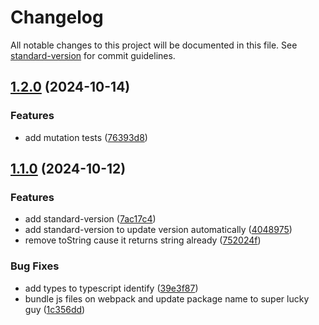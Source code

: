 # Changelog

All notable changes to this project will be documented in this file. See [standard-version](https://github.com/conventional-changelog/standard-version) for commit guidelines.

## [1.2.0](https://github.com/MatheusMFranco/luck-guy-js/compare/v1.1.0...v1.2.0) (2024-10-14)


### Features

* add mutation tests ([76393d8](https://github.com/MatheusMFranco/luck-guy-js/commit/76393d87a99249032f9f50efe9e7bc6556f8ff39))

## [1.1.0](https://github.com/MatheusMFranco/luck-guy-js/compare/v1.0.0...v1.1.0) (2024-10-12)

### Features

- add standard-version ([7ac17c4](https://github.com/MatheusMFranco/luck-guy-js/commit/7ac17c4d1972aabfe28e6285e9532a53f4235da6))
- add standard-version to update version automatically ([4048975](https://github.com/MatheusMFranco/luck-guy-js/commit/4048975b80b7e99f8591734cbaae2c24912922e3))
- remove toString cause it returns string already ([752024f](https://github.com/MatheusMFranco/luck-guy-js/commit/752024fe386a51ca346ba4faaa82b631b6abfb8e))

### Bug Fixes

- add types to typescript identify ([39e3f87](https://github.com/MatheusMFranco/luck-guy-js/commit/39e3f87a6e06164b09243387189ec4de52295239))
- bundle js files on webpack and update package name to super lucky guy ([1c356dd](https://github.com/MatheusMFranco/luck-guy-js/commit/1c356dd16ad3b2b94fede917feb0ef2f79773780))
